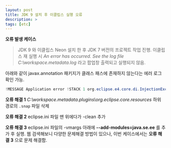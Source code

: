 ```yaml
---
layout: post
title: JDK 9 설치 후 이클립스 실행 오류
description: >
tags: [etc]
---
```


**오류 발생 케이스**

> JDK 9 와 이클립스 Neon 설치 한 후 JDK 7 버전의 프로젝트 작업 진행. 이클립스 재 실행 시 *An error has occurred. See the log file C:\workspace\.metadata\.log* 라고 팝업창 출력되고 실행되지 않음.

아래와 같이 javax.annotation 패키지가 클래스 패스에 존재하지 않는다는 에러 로그 확인 가능.

```java
!MESSAGE Application error !STACK 1 org.eclipse.e4.core.di.InjectionException: java.lang.NoClassDefFoundError: javax/annotation/PostConstruct at org.eclipse.e4.core.internal.di.InjectorImpl.internalMake(InjectorImpl.java:410) at org.eclipse.e4.core.internal.di.InjectorImpl.make(InjectorImpl.java:318) ... !MESSAGE FrameworkEvent ERROR !STACK 0 java.lang.NoClassDefFoundError: javax/annotation/PreDestroy at org.eclipse.e4.core.internal.di.InjectorImpl.disposed(InjectorImpl.java:450) at org.eclipse.e4.core.internal.di.Requestor.disposed(Requestor.java:156) ...
```
**오류 해결 1**
*C:\workspace\.metadata\.plugins\org.eclipse.core.resources* 하위 경로의 `.snap` 파일 삭제

**오류 해결 2**
eclipse.ini 파일 맨 위에다가 -clean 추가

**오류 해결 3**
eclipse.ini 파일의 -vmargs  아래에 **--add-modules=java.se.ee** 를 추가 후 실행. 웹 검색해보니 다양한 문제해결 방법이 있으나, 이번 케이스에서는 **오류 해결 3** 으로 문제 해결함.

